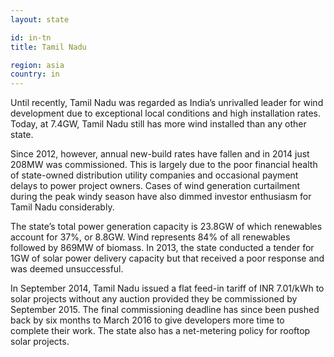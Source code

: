 ```yaml
---
layout: state

id: in-tn
title: Tamil Nadu

region: asia
country: in
---
```

Until recently, Tamil Nadu was regarded as India’s unrivalled leader for wind development due to exceptional local conditions and high installation rates. Today, at 7.4GW, Tamil Nadu still has more wind installed than any other state. 

Since 2012, however, annual new-build rates have fallen and in 2014 just 208MW was commissioned. This is largely due to the poor financial health of state-owned distribution utility companies and occasional payment delays to power project owners. Cases of wind generation curtailment during the peak windy season have also dimmed investor enthusiasm for Tamil Nadu considerably.

The state’s total power generation capacity is 23.8GW of which renewables account for 37%, or 8.8GW. Wind represents 84% of all renewables followed by 869MW of biomass. In 2013, the state conducted a tender for 1GW of solar power delivery capacity but that received a poor response and was deemed unsuccessful. 

In September 2014, Tamil Nadu issued a flat feed-in tariff of INR 7.01/kWh to solar projects without any auction provided they be commissioned by September 2015. The final commissioning deadline has since been pushed back by six months to March 2016 to give developers more time to complete their work. The state also has a net-metering policy for rooftop solar projects.
